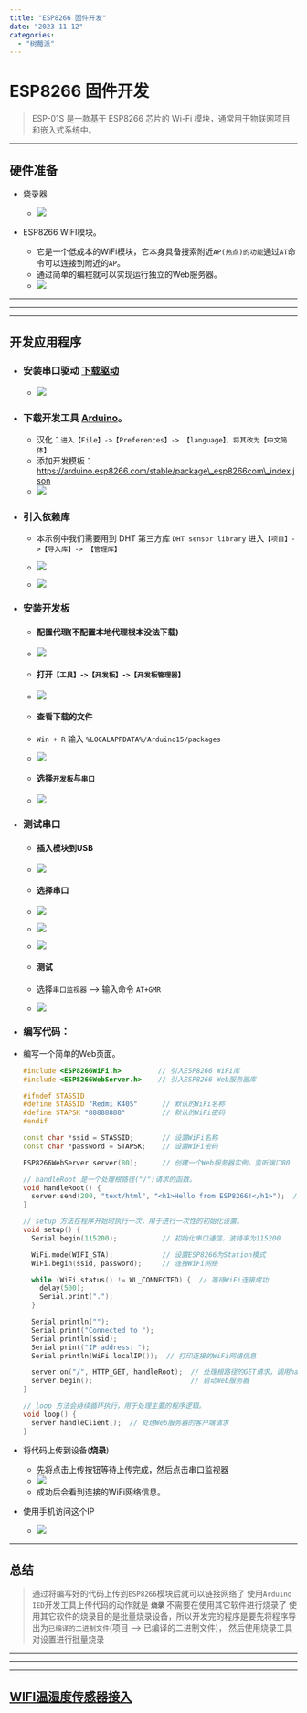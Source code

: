 ```yaml
---
title: "ESP8266 固件开发"
date: "2023-11-12"
categories: 
  - "树莓派"
---
```


# ESP8266 固件开发

> ESP-01S 是一款基于 ESP8266 芯片的 Wi-Fi 模块，通常用于物联网项目和嵌入式系统中。

* * *

## 硬件准备

- 烧录器
    
    - ![](images/shaolu.jpg)
- ESP8266 WIFI模块。
    
    - 它是一个低成本的WiFi模块，它本身具备搜索附近`AP(热点)的功能`通过`AT`命令可以连接到附近的`AP`。
    - 通过简单的编程就可以实现运行独立的Web服务器。
    - ![](images/wifi.jpg)

* * *

* * *

* * *

## 开发应用程序

- ### 安装串口驱动 [下载驱动](http://qiniu.dev-share.top/iot/%E7%83%A7%E5%BD%95%E4%B8%8B%E8%BD%BD%E5%99%A8%E9%A9%B1%E5%8A%A8-CH341SER.zip)
    
    - ![](images/esp8266-dev-01.png)
- ### 下载开发工具 [Arduino](http://qiniu.dev-share.top/iot/arduino-ide_2.2.1_Windows_64bit.zip)。
    
    - 汉化：`进入【File】->【Preferences】-> 【language】，将其改为【中文简体】`
    - 添加开发模板：https://arduino.esp8266.com/stable/package\_esp8266com\_index.json
    - ![](images/esp8266-dev-02.png)
- ### 引入依赖库
    
    - 本示例中我们需要用到 DHT 第三方库 `DHT sensor library` 进入`【项目】->【导入库】-> 【管理库】`
        
    - ![](images/esp8266-dev-03.png)
        
    - ![](images/esp8266-dev-04.png)
        
- ### 安装开发板
    
    - #### 配置代理(不配置本地代理根本没法下载)
        
    - ![](images/esp8266-dev-05.png)
        
    - #### 打开`【工具】->【开发板】->【开发板管理器】`
        
    - ![](images/esp8266-dev-06.png)
        
    - #### 查看下载的文件
        
    - `Win + R` 输入 `%LOCALAPPDATA%/Arduino15/packages`
        
    - ![](images/esp8266-dev-07.png)
        
    - #### 选择`开发板`与`串口`
        
    - ![](images/esp8266-dev-08.png)
        
- ### 测试串口
    
    - #### 插入模块到USB
        
    - ![](images/shaolu_wifi.jpg)
        
    - #### 选择串口
        
    - ![](images/esp8266-dev-09.png)
        
    - ![](images/esp8266-dev-10.png)
    - ![](images/esp8266-dev-11.png)
        
    - #### 测试
        
    - 选择`串口监视器` --> 输入命令 `AT+GMR`
        
    - ![](images/esp8266-dev-12.png)
- ### 编写代码：
    

- 编写一个简单的Web页面。
    
    ```cpp
    #include <ESP8266WiFi.h>         // 引入ESP8266 WiFi库
    #include <ESP8266WebServer.h>    // 引入ESP8266 Web服务器库
    
    #ifndef STASSID
    #define STASSID "Redmi K40S"      // 默认的WiFi名称
    #define STAPSK "88888888"         // 默认的WiFi密码
    #endif
    
    const char *ssid = STASSID;       // 设置WiFi名称
    const char *password = STAPSK;    // 设置WiFi密码
    
    ESP8266WebServer server(80);      // 创建一个Web服务器实例，监听端口80
    
    // handleRoot 是一个处理根路径("/")请求的函数。
    void handleRoot() {
      server.send(200, "text/html", "<h1>Hello from ESP8266!</h1>");  // 处理根路径的请求，返回一个简单的HTML响应
    }
    
    // setup 方法在程序开始时执行一次，用于进行一次性的初始化设置。
    void setup() {
      Serial.begin(115200);           // 初始化串口通信，波特率为115200
    
      WiFi.mode(WIFI_STA);            // 设置ESP8266为Station模式
      WiFi.begin(ssid, password);     // 连接WiFi网络
    
      while (WiFi.status() != WL_CONNECTED) {  // 等待WiFi连接成功
        delay(500);
        Serial.print(".");
      }
    
      Serial.println("");
      Serial.print("Connected to ");
      Serial.println(ssid);
      Serial.print("IP address: ");
      Serial.println(WiFi.localIP());  // 打印连接的WiFi网络信息
    
      server.on("/", HTTP_GET, handleRoot);  // 处理根路径的GET请求，调用handleRoot函数
      server.begin();                        // 启动Web服务器
    }
    
    // loop 方法会持续循环执行，用于处理主要的程序逻辑。
    void loop() {
      server.handleClient();  // 处理Web服务器的客户端请求
    }
    
    ```
    
- 将代码上传到设备(**烧录**)
    
    - 先将点击上传按钮等待上传完成，然后点击串口监视器
    - ![](images/esp8266-dev-13.png)
    - 成功后会看到连接的WiFi网络信息。
- 使用手机访问这个IP
    
    - ![](images/esp8266-dev-14.jpg)

* * *

## 总结

> 通过将编写好的代码上传到`ESP8266`模块后就可以链接网络了 使用`Arduino IED`开发工具上传代码的动作就是 **`烧录`** 不需要在使用其它软件进行烧录了 使用其它软件的烧录目的是批量烧录设备，所以开发完的程序是要先将程序导出为`已编译的二进制文件`(项目 --> 已编译的二进制文件)， 然后使用烧录工具对设置进行批量烧录

* * *

* * *

* * *

## [WIFI温湿度传感器接入](wifi%e6%b8%a9%e6%b9%bf%e5%ba%a6%e4%bc%a0%e6%84%9f%e5%99%a8%e6%8e%a5%e5%85%a5 "WIFI温湿度传感器接入")
